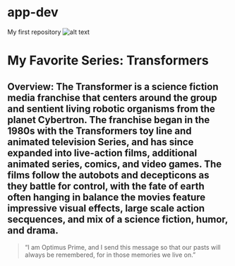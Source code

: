 # app-dev
My first repository
![alt text](https://wallpapercave.com/wp/wp5014280.jpg)
# My Favorite Series: Transformers
## Overview: The Transformer is a science fiction media franchise that centers around the group and sentient living robotic organisms from the planet Cybertron. The franchise began in the 1980s with the Transformers toy line and animated television Series, and has since expanded into live-action films, additional animated series, comics, and video games. The films follow the autobots and decepticons as they battle for control, with the fate of earth often hanging in balance the movies feature impressive visual effects, large scale action secquences, and mix of a science fiction, humor, and drama.

> “I am Optimus Prime, and I send this message so that our pasts will always be remembered, for in those memories we live on.”
